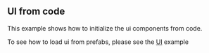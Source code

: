## UI from code

This example shows how to initialize the ui components from code.

To see how to load ui from prefabs, please see the [UI](../ui) example
